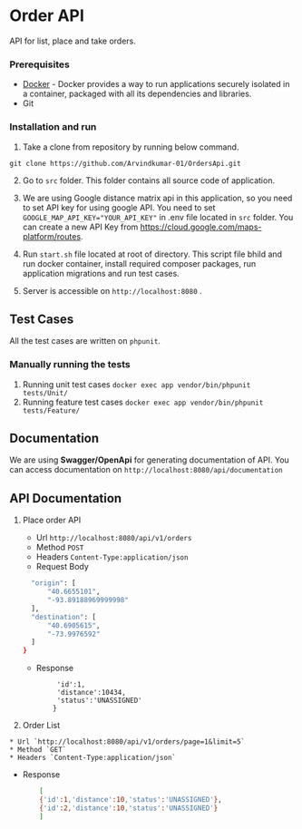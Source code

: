 # Order API

API for list, place and take orders.

### Prerequisites

* [Docker](https://docs.docker.com/install/) - Docker provides a way to run applications securely isolated in a container, packaged with all its dependencies and libraries.
* Git

### Installation and run

1. Take a clone from repository by running below command. 
```
git clone https://github.com/Arvindkumar-01/OrdersApi.git
```
2. Go to `src` folder. This folder contains all source code of application. 
3. We are using Google distance matrix api in this application, so you need to set API key for using google API. You need to set
`GOOGLE_MAP_API_KEY="YOUR_API_KEY"` in .env file located in `src` folder. You can create a new API Key from https://cloud.google.com/maps-platform/routes. 

4. Run `start.sh` file located at root of directory. This script file bhild and run docker container, install required composer packages, run application migrations and run test cases. 

5. Server is accessible on `http://localhost:8080` .  

## Test Cases
All the test cases are written on `phpunit`.

### Manually running the tests

1. Running unit test cases `docker exec app vendor/bin/phpunit tests/Unit/`
2. Running feature test cases `docker exec app vendor/bin/phpunit tests/Feature/`

## Documentation

We are using **Swagger/OpenApi** for generating documentation of API. You can access documentation on `http://localhost:8080/api/documentation`

## API Documentation 

1. Place order API
    * Url `http://localhost:8080/api/v1/orders`
    * Method `POST`
    * Headers `Content-Type:application/json`
    * Request Body 
    ```sh {
      "origin": [
          "40.6655101",
          "-93.89188969999998"
      ],
      "destination": [
          "40.6905615",
          "-73.9976592"
      ]
   }
    ```
   
   * Response 
     ```sh{
          'id':1,
          'distance':10434,
          'status':'UNASSIGNED'
         }
     ```
  2. Order List
    
    * Url `http://localhost:8080/api/v1/orders/page=1&limit=5`
    * Method `GET`
    * Headers `Content-Type:application/json`   
   
   * Response 
     ```sh 
         [
         {'id':1,'distance':10,'status':'UNASSIGNED'},
         {'id':2,'distance':10,'status':'UNASSIGNED'}
         ]
         
     ```
